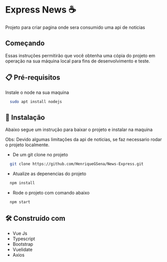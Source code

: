 
# Express News ☕

Projeto para criar pagina onde sera consumido uma api de noticias




## Começando

Essas instruções permitirão que você obtenha uma cópia do projeto em operação na sua máquina local para fins de desenvolvimento e teste.
## 📋 Pré-requisitos

Instale o node na sua maquina

```bash
  sudo apt install nodejs
```

## 🔧 Instalação

Abaixo segue um instrução para baixar o projeto e instalar na maquina

Obs: Devido algumas limitações da api de noticias, se faz necessario rodar o projeto localmente.

 - De um git clone no projeto

```bash
  git clone https://github.com/HenriqueGSena/News-Express.git
```

 - Atualize as depenencias do projeto
 
```bash
  npm install
```

 - Rode o projeto com comando abaixo
 
```bash
  npm start
```
## 🛠️ Construído com

- Vue Js
- Typescript
- Bootstrap
- Vuelidate
- Axios

